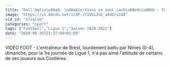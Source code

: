 ```yaml
---
title: "Dall'Oglio\u00a0: \u00abCertains se sont cach\u00e9s\u00bb - Foot - L1 - Brest"
image: "https://s1.dmcdn.net/v/SP-iY1VGiZnG_a84D/x240"
vid_id: "x7vqlnm"
categories: "sport"
tags: ["Football","Ligue 1","Saison 2020-2021"]
date: "2020-08-26T23:27:04+03:00"
---
```

VIDÉO FOOT - L'entraîneur de Brest, lourdement battu par Nîmes (0-4), dimanche, pour la 1re journée de Ligue 1, n'a pas aimé l'attitude de certains de ses joueurs aux Costières.
